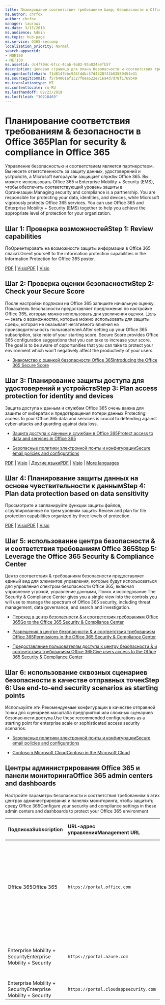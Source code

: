 ```yaml
---
title: Планирование соответствия требованиям &amp; безопасности в Office 365
ms.author: chrfox
author: chrfox
manager: laurawi
ms.date: 3/15/2018
ms.audience: Admin
ms.topic: hub-page
ms.service: O365-seccomp
localization_priority: Normal
search.appverid:
- MOE150
- MET150
ms.assetid: dc4f704c-6fcc-4cab-9a02-95a824e4fb57
description: Целевая страница для плана безопасности и соответствия требованиям
ms.openlocfilehash: 71d814fbbc946fddbc57d4528f43b83589454e31
ms.sourcegitcommit: f57b4001ef1327f0ea622e716a4d7d78f1769b49
ms.translationtype: MT
ms.contentlocale: ru-RU
ms.lasthandoff: 02/23/2019
ms.locfileid: "30218469"
---
```

# <a name="plan-for-security-amp-compliance-in-office-365"></a><span data-ttu-id="9614d-103">Планирование соответствия требованиям &amp; безопасности в Office 365</span><span class="sxs-lookup"><span data-stu-id="9614d-103">Plan for security &amp; compliance in Office 365</span></span>

<span data-ttu-id="9614d-p101">Управление безопасностью и соответствием является партнерством. Вы несете ответственность за защиту данных, удостоверений и устройств, а Microsoft вигораусли защищает службы Office 365. Вы можете использовать Office 365 и Enterprise Mobility + Security (EMS), чтобы обеспечить соответствующий уровень защиты в Организации.</span><span class="sxs-lookup"><span data-stu-id="9614d-p101">Managing security and compliance is a partnership. You are responsible for protecting your data, identities, and devices, while Microsoft vigorously protects Office 365 services. You can use Office 365 and Enterprise Mobility + Security (EMS) together to help you achieve the appropriate level of protection for your organization.</span></span>
  
## <a name="step-1-review-capabilities"></a><span data-ttu-id="9614d-107">Шаг 1: Проверка возможностей</span><span class="sxs-lookup"><span data-stu-id="9614d-107">Step 1: Review capabilities</span></span>

<span data-ttu-id="9614d-108">ПоОриентировать на возможности защиты информации в Office 365 плакат.</span><span class="sxs-lookup"><span data-stu-id="9614d-108">Orient yourself to the information protection capabilities in the Information Protection for Office 365 poster.</span></span> 
  
<span data-ttu-id="9614d-109">[PDF](https://download.microsoft.com/download/2/3/D/23D91386-8349-4F7A-9470-FD5AED861F16/MSFT_cloud_architecture_informationprotection.pdf) | [Visio](https://download.microsoft.com/download/2/3/D/23D91386-8349-4F7A-9470-FD5AED861F16/MSFT_cloud_architecture_informationprotection.vsd)</span><span class="sxs-lookup"><span data-stu-id="9614d-109">[PDF](https://download.microsoft.com/download/2/3/D/23D91386-8349-4F7A-9470-FD5AED861F16/MSFT_cloud_architecture_informationprotection.pdf) | [Visio](https://download.microsoft.com/download/2/3/D/23D91386-8349-4F7A-9470-FD5AED861F16/MSFT_cloud_architecture_informationprotection.vsd)</span></span>
  
## <a name="step-2-check-your-secure-score"></a><span data-ttu-id="9614d-110">Шаг 2: Проверка оценки безопасности</span><span class="sxs-lookup"><span data-stu-id="9614d-110">Step 2: Check your Secure Score</span></span>

<span data-ttu-id="9614d-p102">После настройки подписки на Office 365 запишите начальную оценку. Показатель безопасности предоставляет предложения по настройке Office 365, которые можно использовать для увеличения оценки. Цель — знать о возможностях, которые можно использовать для защиты среды, которая не оказывает негативного влияния на производительность пользователей.</span><span class="sxs-lookup"><span data-stu-id="9614d-p102">After setting up your Office 365 subscription, take note of your starting score. Secure Score provides Office 365 configuration suggestions that you can take to increase your score. The goal is to be aware of opportunities that you can take to protect your environment which won't negatively affect the productivity of your users.</span></span>
  
- [<span data-ttu-id="9614d-114">Знакомство с оценкой безопасности Office 365</span><span class="sxs-lookup"><span data-stu-id="9614d-114">Introducing the Office 365 Secure Score</span></span>](office-365-secure-score.md)
    
## <a name="step-3-plan-access-protection-for-identity-and-devices"></a><span data-ttu-id="9614d-115">Шаг 3: Планирование защиты доступа для удостоверений и устройств</span><span class="sxs-lookup"><span data-stu-id="9614d-115">Step 3: Plan access protection for identity and devices</span></span>

<span data-ttu-id="9614d-116">Защита доступа к данным и службам Office 365 очень важна для защиты от кибератак и предотвращения потери данных.</span><span class="sxs-lookup"><span data-stu-id="9614d-116">Protecting access to your Office 365 data and services is crucial to defending against cyber-attacks and guarding against data loss.</span></span>
  
- [<span data-ttu-id="9614d-117">Защита доступа к данным и службам в Office 365</span><span class="sxs-lookup"><span data-stu-id="9614d-117">Protect access to data and services in Office 365</span></span>](protect-access-to-data-and-services.md)
    
- [<span data-ttu-id="9614d-118">Безопасные политики электронной почты и конфигурации</span><span class="sxs-lookup"><span data-stu-id="9614d-118">Secure email policies and configurations</span></span>](https://docs.microsoft.com/microsoft-365/enterprise/secure-email-recommended-policies)
    
<span data-ttu-id="9614d-119">[PDF](https://go.microsoft.com/fwlink/p/?linkid=841656) | [Visio](https://go.microsoft.com/fwlink/p/?linkid=841657) | [Другие языки](https://www.microsoft.com/download/details.aspx?id=55032)</span><span class="sxs-lookup"><span data-stu-id="9614d-119">[PDF](https://go.microsoft.com/fwlink/p/?linkid=841656) | [Visio](https://go.microsoft.com/fwlink/p/?linkid=841657) | [More languages](https://www.microsoft.com/download/details.aspx?id=55032)</span></span>
  
## <a name="step-4-plan-data-protection-based-on-data-sensitivity"></a><span data-ttu-id="9614d-120">Шаг 4: Планирование защиты данных на основе чувствительности к данным</span><span class="sxs-lookup"><span data-stu-id="9614d-120">Step 4: Plan data protection based on data sensitivity</span></span>

<span data-ttu-id="9614d-121">Просмотрите и запланируйте функции защиты файлов, сгруппированные по трем уровням защиты.</span><span class="sxs-lookup"><span data-stu-id="9614d-121">Review and plan for file protection capabilities organized by three levels of protection.</span></span>
  
<span data-ttu-id="9614d-122">[PDF](http://download.microsoft.com/download/7/8/9/789645A5-BD10-4541-BC33-F8D1EFF5E911/MSFT_cloud_architecture_O365%20file%20protection.pdf) | [Visio](http://download.microsoft.com/download/7/8/9/789645A5-BD10-4541-BC33-F8D1EFF5E911/MSFT_cloud_architecture_O365%20file%20protection.vsdx)</span><span class="sxs-lookup"><span data-stu-id="9614d-122">[PDF](http://download.microsoft.com/download/7/8/9/789645A5-BD10-4541-BC33-F8D1EFF5E911/MSFT_cloud_architecture_O365%20file%20protection.pdf) | [Visio](http://download.microsoft.com/download/7/8/9/789645A5-BD10-4541-BC33-F8D1EFF5E911/MSFT_cloud_architecture_O365%20file%20protection.vsdx)</span></span>
  
## <a name="step-5-leverage-the-office-365-security-amp-compliance-center"></a><span data-ttu-id="9614d-123">Шаг 5: использование центра безопасности &amp; и соответствия требованиям Office 365</span><span class="sxs-lookup"><span data-stu-id="9614d-123">Step 5: Leverage the Office 365 Security &amp; Compliance Center</span></span>

<span data-ttu-id="9614d-124">Центр соответствия &amp; требованиям безопасности предоставляет единый вид для элементов управления, которые будут использоваться для управления спектром безопасности Office 365, включая управление угрозой, управление данными, Поиск и исследование.</span><span class="sxs-lookup"><span data-stu-id="9614d-124">The Security &amp; Compliance Center gives you a single view into the controls you will use to manage the spectrum of Office 365 security, including threat management, data governance, and search and investigation.</span></span> 
  
- [<span data-ttu-id="9614d-125">Переход в центр безопасности &amp; и соответствия требованиям Office 365</span><span class="sxs-lookup"><span data-stu-id="9614d-125">Go to the Office 365 Security &amp; Compliance Center</span></span>](go-to-the-securitycompliance-center.md)
    
- [<span data-ttu-id="9614d-126">Разрешения в центре безопасности &amp; и соответствия требованиям Office 365</span><span class="sxs-lookup"><span data-stu-id="9614d-126">Permissions in the Office 365 Security &amp; Compliance Center</span></span>](permissions-in-the-security-and-compliance-center.md)
    
- [<span data-ttu-id="9614d-127">Предоставление пользователям доступа к центру безопасности &amp; и соответствия требованиям Office 365</span><span class="sxs-lookup"><span data-stu-id="9614d-127">Give users access to the Office 365 Security &amp; Compliance Center</span></span>](grant-access-to-the-security-and-compliance-center.md)
    
## <a name="step-6-use-end-to-end-security-scenarios-as-starting-points"></a><span data-ttu-id="9614d-128">Шаг 6: использование сквозных сценариев безопасности в качестве отправных точек</span><span class="sxs-lookup"><span data-stu-id="9614d-128">Step 6: Use end-to-end security scenarios as starting points</span></span>

<span data-ttu-id="9614d-129">Используйте эти Рекомендуемые конфигурации в качестве отправной точки для сценариев масштаба предприятия или сложных сценариев безопасности доступа.</span><span class="sxs-lookup"><span data-stu-id="9614d-129">Use these recommended configurations as a starting point for enterprise scale or sophisticated access security scenarios.</span></span>
  
- [<span data-ttu-id="9614d-130">Безопасные политики электронной почты и конфигурации</span><span class="sxs-lookup"><span data-stu-id="9614d-130">Secure email policies and configurations</span></span>](https://docs.microsoft.com/microsoft-365/enterprise/secure-email-recommended-policies)
    
- [<span data-ttu-id="9614d-131">Contoso в Microsoft Cloud</span><span class="sxs-lookup"><span data-stu-id="9614d-131">Contoso in the Microsoft Cloud</span></span>](http://aka.ms/cloudarchcontoso)
    
## <a name="office-365-admin-centers-and-dashboards"></a><span data-ttu-id="9614d-132">Центры администрирования Office 365 и панели мониторинга</span><span class="sxs-lookup"><span data-stu-id="9614d-132">Office 365 admin centers and dashboards</span></span>

<span data-ttu-id="9614d-133">Настройте параметры безопасности и соответствия требованиям в этих центрах администрирования и панелях мониторинга, чтобы защитить среду Office 365</span><span class="sxs-lookup"><span data-stu-id="9614d-133">Configure your security and compliance settings in these admin centers and dashboards to protect your Office 365 environment</span></span>
  
|<span data-ttu-id="9614d-134">**Подписка**</span><span class="sxs-lookup"><span data-stu-id="9614d-134">**Subscription**</span></span>|<span data-ttu-id="9614d-135">**URL-адрес управления**</span><span class="sxs-lookup"><span data-stu-id="9614d-135">**Management URL**</span></span>|<span data-ttu-id="9614d-136">**Панели мониторинга и центры администрирования**</span><span class="sxs-lookup"><span data-stu-id="9614d-136">**Dashboards and admin centers**</span></span>|
|:-----|:-----|:-----|
|<span data-ttu-id="9614d-137">Office 365</span><span class="sxs-lookup"><span data-stu-id="9614d-137">Office 365</span></span>  <br/> |`https://portal.office.com`  <br/> | <span data-ttu-id="9614d-138">Центр администрирования Office 365</span><span class="sxs-lookup"><span data-stu-id="9614d-138">Office 365 admin center</span></span>  <br/>  <span data-ttu-id="9614d-139">Центр &amp; соответствия требованиям безопасности</span><span class="sxs-lookup"><span data-stu-id="9614d-139">Security &amp; Compliance Center</span></span>  <br/>  <span data-ttu-id="9614d-140">Центр администрирования Exchange</span><span class="sxs-lookup"><span data-stu-id="9614d-140">Exchange admin center</span></span>  <br/>  <span data-ttu-id="9614d-141">Центр администрирования SharePoint и центр администрирования OneDrive для бизнеса</span><span class="sxs-lookup"><span data-stu-id="9614d-141">SharePoint admin center and OneDrive for Business admin center</span></span>  <br/> |
|<span data-ttu-id="9614d-142">Enterprise Mobility + Security</span><span class="sxs-lookup"><span data-stu-id="9614d-142">Enterprise Mobility + Security</span></span>  <br/> |`https://portal.azure.com`  <br/> | <span data-ttu-id="9614d-143">Azure Active Directory</span><span class="sxs-lookup"><span data-stu-id="9614d-143">Azure Active Directory</span></span>  <br/>  <span data-ttu-id="9614d-144">Управление мобильными приложениями Майкрософт</span><span class="sxs-lookup"><span data-stu-id="9614d-144">Microsoft Mobile Application Management</span></span>  <br/>  <span data-ttu-id="9614d-145">Microsoft Intune</span><span class="sxs-lookup"><span data-stu-id="9614d-145">Microsoft Intune</span></span>  <br/> |
|<span data-ttu-id="9614d-146">Enterprise Mobility + Security</span><span class="sxs-lookup"><span data-stu-id="9614d-146">Enterprise Mobility + Security</span></span>  <br/> |`https://portal.cloudappsecurity.com`  <br/> | <span data-ttu-id="9614d-147">Защита облачных приложений</span><span class="sxs-lookup"><span data-stu-id="9614d-147">Cloud App Security</span></span>  <br/> |
   

